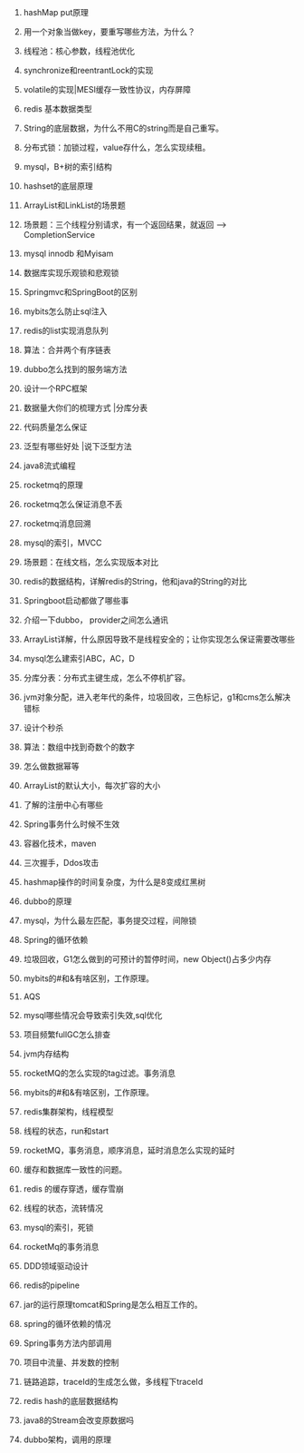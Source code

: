 1. hashMap put原理
2. 用一个对象当做key，要重写哪些方法，为什么？
3. 线程池：核心参数，线程池优化
4. synchronize和reentrantLock的实现
5. volatile的实现|MESI缓存一致性协议，内存屏障
6. redis 基本数据类型
7. String的底层数据，为什么不用C的string而是自己重写。
8. 分布式锁：加锁过程，value存什么，怎么实现续租。
9. mysql，B+树的索引结构
10. hashset的底层原理
11. ArrayList和LinkList的场景题
12. 场景题：三个线程分别请求，有一个返回结果，就返回 --> CompletionService

13. mysql innodb 和Myisam
14. 数据库实现乐观锁和悲观锁
15. Springmvc和SpringBoot的区别
16. mybits怎么防止sql注入
17. redis的list实现消息队列
18. 算法：合并两个有序链表
19. dubbo怎么找到的服务端方法
20. 设计一个RPC框架
21. 数据量大你们的梳理方式 |分库分表
22. 代码质量怎么保证
23. 泛型有哪些好处 |说下泛型方法
24. java8流式编程
25. rocketmq的原理
26. rocketmq怎么保证消息不丢
27. rocketmq消息回溯
28. mysql的索引，MVCC
29. 场景题：在线文档，怎么实现版本对比
30. redis的数据结构，详解redis的String，他和java的String的对比
31. Springboot启动都做了哪些事
32. 介绍一下dubbo， provider之间怎么通讯
33. ArrayList详解，什么原因导致不是线程安全的；让你实现怎么保证需要改哪些
34. mysql怎么建索引ABC，AC，D
35. 分库分表：分布式主键生成，怎么不停机扩容。
36. jvm对象分配，进入老年代的条件，垃圾回收，三色标记，g1和cms怎么解决错标
37. 设计个秒杀
38. 算法：数组中找到奇数个的数字
39. 怎么做数据幂等
40. ArrayList的默认大小，每次扩容的大小
41. 了解的注册中心有哪些
42. Spring事务什么时候不生效
43. 容器化技术，maven
44. 三次握手，Ddos攻击
45. hashmap操作的时间复杂度，为什么是8变成红黑树
46. dubbo的原理
47. mysql，为什么最左匹配，事务提交过程，间隙锁
48. Spring的循环依赖
49. 垃圾回收，G1怎么做到的可预计的暂停时间，new Object()占多少内存
50. mybits的#和&有啥区别，工作原理。
51. AQS 
52. mysql哪些情况会导致索引失效,sql优化
53. 项目频繁fullGC怎么排查
54. jvm内存结构
55. rocketMQ的怎么实现的tag过滤。事务消息
56. mybits的#和&有啥区别，工作原理。
57. redis集群架构，线程模型
58. 线程的状态，run和start
59. rocketMQ，事务消息，顺序消息，延时消息怎么实现的延时
60. 缓存和数据库一致性的问题。
61. redis 的缓存穿透，缓存雪崩
62. 线程的状态，流转情况
63. mysql的索引，死锁
64. rocketMq的事务消息
65. DDD领域驱动设计
66. redis的pipeline
67. jar的运行原理tomcat和Spring是怎么相互工作的。
68. spring的循环依赖的情况
69. Spring事务方法内部调用
70. 项目中流量、并发数的控制
71. 链路追踪，traceId的生成怎么做，多线程下traceId
72. redis hash的底层数据结构
73. java8的Stream会改变原数据吗
74. dubbo架构，调用的原理